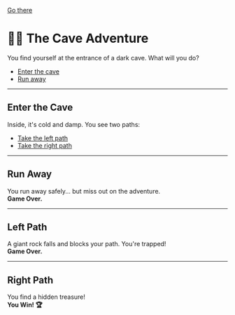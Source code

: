 <a href="#heading-in-lowercase-with-dashes">Go there</a>
# 🧙‍♂️ The Cave Adventure

You find yourself at the entrance of a dark cave. What will you do?

- <a href="#enter-the-cave">Enter the cave</a>
- <a href="#run-away">Run away</a>

---

## Enter the Cave

Inside, it's cold and damp. You see two paths:

- <a href="#left-path">Take the left path</a>
- <a href="#right-path">Take the right path</a>

---

## Run Away

You run away safely... but miss out on the adventure.  
**Game Over.**

---

## Left Path

A giant rock falls and blocks your path. You're trapped!  
**Game Over.**

---

## Right Path

You find a hidden treasure!  
**You Win! 🏆**
